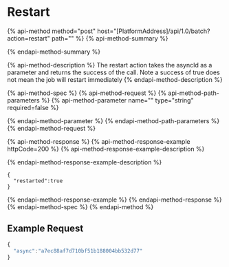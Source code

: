 # Restart

{% api-method method="post" host="\[PlatformAddress\]/api/1.0/batch?action=restart" path="" %}
{% api-method-summary %}

{% endapi-method-summary %}

{% api-method-description %}
The restart action takes the asyncId as a parameter and returns the success of the call. Note a success of true does not mean the job will restart immediately
{% endapi-method-description %}

{% api-method-spec %}
{% api-method-request %}
{% api-method-path-parameters %}
{% api-method-parameter name="" type="string" required=false %}

{% endapi-method-parameter %}
{% endapi-method-path-parameters %}
{% endapi-method-request %}

{% api-method-response %}
{% api-method-response-example httpCode=200 %}
{% api-method-response-example-description %}

{% endapi-method-response-example-description %}

```
{
  "restarted":true
}
```
{% endapi-method-response-example %}
{% endapi-method-response %}
{% endapi-method-spec %}
{% endapi-method %}

## Example Request

```javascript
{
  "async":"a7ec88af7d710bf51b188004bb532d77"
}
```

